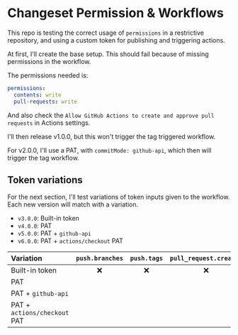 # Changeset Permission & Workflows

This repo is testing the correct usage of `permissions` in a restrictive repository, and using a custom token for publishing and triggering actions.

At first, I'll create the base setup. This should fail because of missing permissions in the workflow.

The permissions needed is:

```yaml
permissions:
  contents: write
  pull-requests: write
```

And also check the `Allow GitHub Actions to create and approve pull requests` in Actions settings.

I'll then release v1.0.0, but this won't trigger the tag triggered workflow.

For v2.0.0, I'll use a PAT, with `commitMode: github-api`, which then will trigger the tag workflow.

## Token variations

For the next section, I'll test variations of token inputs given to the workflow. Each new version will match with a variation.

- `v3.0.0`: Built-in token
- `v4.0.0`: PAT
- `v5.0.0`: PAT + `github-api`
- `v6.0.0`: PAT + `actions/checkout` PAT

| Variation                    | `push.branches` | `push.tags` | `pull_request.created` | `pull_requests.synchronized` | `release.published` |
| :--------------------------- | :-------------: | :---------: | :--------------------: | :--------------------------: | :-----------------: |
| Built-in token               |       ❌        |     ❌      |           ❌           |              ❌              |         ❌          |
| PAT                          |                 |             |                        |                              |                     |
| PAT + `github-api`           |                 |             |                        |                              |                     |
| PAT + `actions/checkout` PAT |                 |             |                        |                              |                     |
